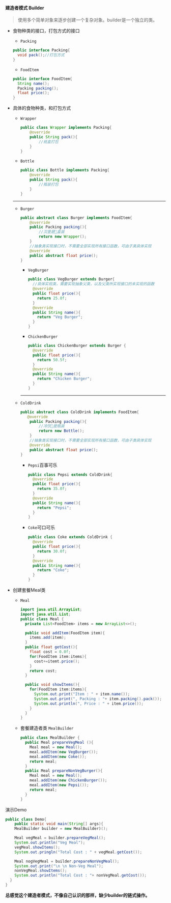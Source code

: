 #### 建造者模式 Builder

> 使用多个简单对象来逐步创建一个复杂对象。builder是一个独立的类。

- 食物种类的接口，打包方式的接口
  - `Packing`

  ```java
  public interface Packing{
  	void pack();//打包方式
  }
  ```

  - `FoodItem`

  ```java
  public interface FoodItem{
   	String name();
   	Packing packing();
   	float price();
  }
  ```

- 具体的食物种类，和打包方式

  - `Wrapper`

    ```java
    public class Wrapper implements Packing{
        @override
        public String pack(){
            //纸盒打包
        }
    }
    ```

  - `Bottle`

    ```java
    public class Bottle implements Packing{
        @override
        public String pack(){
            //瓶装打包
        }
    }
    ```

  ---

  - `Burger`

    ```java
    public abstract class Burger implements FoodItem{
        @override
        public Packing packing(){
            //汉堡是🍔盒装
            return new Wrapper();
        }
        //抽象类实现接口时，不需要全部实现所有接口函数，可由子类具体实现
        @override
        public abstract float price();
    } 
    ```

    - `VegBurger`

      ```java
      public class VegBurger extends Burger{
        //具体实现类，需要实现抽象父类，以及父类所实现接口的未实现的函数
        @override
        public float price(){
          return 25.0f;
        }
        @override
        public String name(){
          return "Veg Burger";
        }
      }
      ```

    - `ChickenBurger`

      ```java
      public class ChickenBurger extends Burger {
        @override
        public float price(){
          return 50.5f;
        }
        @override
        public String name(){
          return "Chicken Burger";
        }
      }
      ```

    ---

  - `ColdDrink`

    ```java
    public abstract class ColdDrink implements FoodItem{
       @override
        public Packing packing(){
            //冷饮🍹是瓶装
            return new Bottle();
        }
        //抽象类实现接口时，不需要全部实现所有接口函数，可由子类具体实现
        @override
        public abstract float price(); 
    }
    ```

    - `Pepsi`百事可乐

      ```java
      public class Pepsi extends ColdDrink{
        @override
        public float price(){
          return 35.0f;
        }
        @override
        public String name(){
          return "Pepsi";
        }
      }
      ```

    - `Coke`可口可乐

      ```java
      public class Coke extends ColdDrink {
        @override
        public float price(){
          return 30.0f;
        }
        @override
        public String name(){
          return "Coke";
        }
      }
      ```

- 创建套餐Meal类

  - `Meal`

    ```java
    import java.util.ArrayList;
    import java.util.List;
    public class Meal {
      private List<FoodItem> items = new ArrayList<>();
    
      public void addItem(FoodItem item){
        items.add(item);
      }
      public float getCost(){
        float cost = 0.0f;
        for(FoodItem item:items){
          cost+=itemt.price();
        }
        return cost;
      }
    
      public void showItems(){
        for(FoodItem item:items){
          System.out.print("Item : " + item.name());
          System.out.print(", Packing : "+ item.packing().pack());
          System.out.println(", Price : " + item.price());
        }
      }
    }
    ```

  - 套餐建造者类 `MealBuilder`

    ```java
    public class MealBuilder {
      public Meal prepareVegMeal (){
        Meal meal = new Meal();
        meal.addItem(new VegBurger());
        meal.addItem(new Coke());
        return meal;
      }
      public Meal prepareNonVegBurger(){
        Meal meal = new Meal();
        meal.addItem(new ChickenBurger());
        meal.addItem(new Pepsi());
        return meal;
      }
    }
    ```

演示Demo

```java
public class Demo{
    public static void main(String[] args){
    MealBuilder builder = new MealBuilder)();

    Meal vegMeal = builder.prepareVegMeal();
    System.out.println("Veg Meal");
    vegMeal.showItems();
    System.out.pringln("Total Cost : " + vegMeal.getCost());

    Meal nogVegMeal = builder.prepareNonVegMeal();
    System.out.print("\n \n Non-Veg Meal");
    nonVegMeal.showItems();
    System.out.println("Total Cost : "+ nonVegMeal.getCost());
  }
}
```

**总感觉这个建造者模式，不像自己认识的那样，缺少builder的链式操作。**